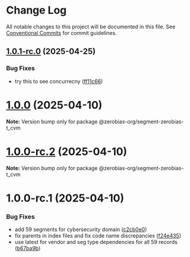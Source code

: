 # Change Log

All notable changes to this project will be documented in this file.
See [Conventional Commits](https://conventionalcommits.org) for commit guidelines.

## [1.0.1-rc.0](https://github.com/zerobias-org/segment/compare/@zerobias-org/segment-zerobias-t_cvm@1.0.0...@zerobias-org/segment-zerobias-t_cvm@1.0.1-rc.0) (2025-04-25)


### Bug Fixes

* try this to see concurrecny ([ff11c66](https://github.com/zerobias-org/segment/commit/ff11c66d67cb9f185098fd640d4139178d29ae22))





# [1.0.0](https://github.com/zerobias-org/segment/compare/@zerobias-org/segment-zerobias-t_cvm@1.0.0-rc.2...@zerobias-org/segment-zerobias-t_cvm@1.0.0) (2025-04-10)

**Note:** Version bump only for package @zerobias-org/segment-zerobias-t_cvm





# [1.0.0-rc.2](https://github.com/zerobias-org/segment/compare/@zerobias-org/segment-zerobias-t_cvm@1.0.0-rc.1...@zerobias-org/segment-zerobias-t_cvm@1.0.0-rc.2) (2025-04-10)

**Note:** Version bump only for package @zerobias-org/segment-zerobias-t_cvm





# 1.0.0-rc.1 (2025-04-10)


### Bug Fixes

* add 59 segments for cybersecurity domain ([c2cb0e0](https://github.com/zerobias-org/segment/commit/c2cb0e0c1f1eabb51d7f5a6ae6db98c1516fcdbe))
* fix parents in index files and fix code name discrepancies ([f24e435](https://github.com/zerobias-org/segment/commit/f24e4352453caaa05074cc6bb66ee8ed21a4f11d))
* use latest for vendor and seg type dependencies for all 59 records ([b67ba9b](https://github.com/zerobias-org/segment/commit/b67ba9bed7a90fad3b084161ebc603b5b35214b8))
